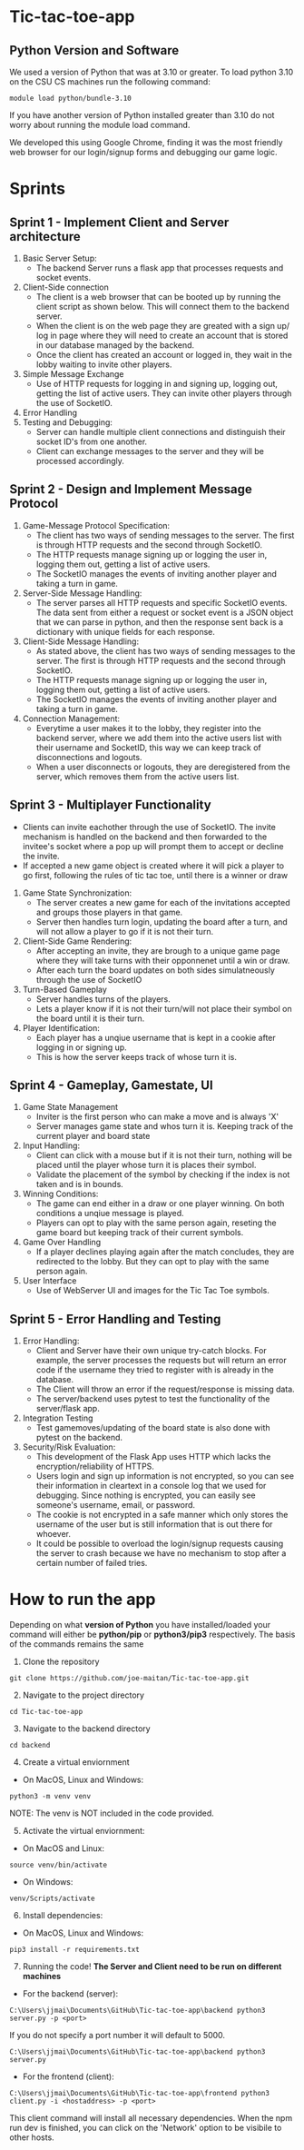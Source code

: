 # Tic-tac-toe-app

## Python Version and Software
We used a version of Python that was at 3.10 or greater. To load python 3.10 on the CSU CS machines run the following command:
```
module load python/bundle-3.10
```

If you have another version of Python installed greater than 3.10 do not worry about running the module load command.

We developed this using Google Chrome, finding it was the most friendly web browser for our login/signup forms and debugging our game logic.

# Sprints
## Sprint 1 - Implement Client and Server architecture
1. Basic Server Setup:
   - The backend Server runs a flask app that processes requests and socket events.
2. Client-Side connection
   - The client is a web browser that can be booted up by running the client script as shown below. This will connect them to the backend server.
   - When the client is on the web page they are greated with a sign up/ log in page where they will need to create an account that is stored in our database managed by the backend.
   - Once the client has created an account or logged in, they wait in the lobby waiting to invite other players.
3. Simple Message Exchange
   - Use of HTTP requests for logging in and signing up, logging out, getting the list of active users. They can invite other players through the use of SocketIO.
4. Error Handling
5. Testing and Debugging:
   - Server can handle multiple client connections and distinguish their socket ID's from one another.
   - Client can exchange messages to the server and they will be processed accordingly.

## Sprint 2 - Design and Implement Message Protocol
1. Game-Message Protocol Specification:
   - The client has two ways of sending messages to the server. The first is through HTTP requests and the second through SocketIO.
   - The HTTP requests manage signing up or logging the user in, logging them out, getting a list of active users.
   - The SocketIO manages the events of inviting another player and taking a turn in game.
2. Server-Side Message Handling:
   - The server parses all HTTP requests and specific SocketIO events. The data sent from either a request or socket event is a JSON object that we can parse in python, and then the response sent back is a dictionary with unique fields for each response.
3. Client-Side Message Handling:
   - As stated above, the client has two ways of sending messages to the server. The first is through HTTP requests and the second through SocketIO.
   - The HTTP requests manage signing up or logging the user in, logging them out, getting a list of active users.
   - The SocketIO manages the events of inviting another player and taking a turn in game.
4. Connection Management:
   - Everytime a user makes it to the lobby, they register into the backend server, where we add them into the active users list with their username and SocketID, this way we can keep track of disconnections and logouts.
   - When a user disconnects or logouts, they are deregistered from the server, which removes them from the active users list.

## Sprint 3 - Multiplayer Functionality
- Clients can invite eachother through the use of SocketIO. The invite mechanism is handled on the backend and then forwarded to the invitee's socket where a pop up will prompt them to accept or decline the invite.
- If accepted a new game object is created where it will pick a player to go first, following the rules of tic tac toe, until there is a winner or draw

1. Game State Synchronization:
   - The server creates a new game for each of the invitations accepted and groups those players in that game.
   - Server then handles turn login, updating the board after a turn, and will not allow a player to go if it is not their turn.
2. Client-Side Game Rendering:
   - After accepting an invite, they are brough to a unique game page where they will take turns with their opponnenet until a win or draw.
   - After each turn the board updates on both sides simulatneously through the use of SocketIO
3. Turn-Based Gameplay
   - Server handles turns of the players.
   - Lets a player know if it is not their turn/will not place their symbol on the board until it is their turn.
4. Player Identification:
   - Each player has a unqiue username that is kept in a cookie after logging in or signing up.
   - This is how the server keeps track of whose turn it is.

## Sprint 4 - Gameplay, Gamestate, UI
1. Game State Management
   - Inviter is the first person who can make a move and is always 'X'
   - Server manages game state and whos turn it is. Keeping track of the current player and board state
2. Input Handling:
   - Client can click with a mouse but if it is not their turn, nothing will be placed until the player whose turn it is
    places their symbol.
   - Validate the placement of the symbol by checking if the index is not taken and is in bounds.
4. Winning Conditions:
   - The game can end either in a draw or one player winning. On both conditions a unqiue message is played.
   - Players can opt to play with the same person again, reseting the game board but keeping track of their current symbols.
4. Game Over Handling
   - If a player declines playing again after the match concludes, they are redirected to the lobby. But they can
     opt to play with the same person again.
6. User Interface
   - Use of WebServer UI and images for the Tic Tac Toe symbols.

## Sprint 5 - Error Handling and Testing
1. Error Handling:
   - Client and Server have their own unique try-catch blocks. For example, the server processes the requests but will return an error code if the username they tried to register with is already in the database.
   - The Client will throw an error if the request/response is missing data.
   - The server/backend uses pytest to test the functionality of the server/flask app.
2. Integration Testing
   - Test gamemoves/updating of the board state is also done with pytest on the backend.
3. Security/Risk Evaluation:
   - This development of the Flask App uses HTTP which lacks the encryption/reliability of HTTPS.
   - Users login and sign up information is not encrypted, so you can see their information in cleartext in a console log that we used for debugging. Since nothing is encrypted, you can easily see someone's username, email, or password.
   - The cookie is not encrypted in a safe manner which only stores the username of the user but is still information that is out there for whoever.
   - It could be possible to overload the login/signup requests causing the server to crash because we have no mechanism to stop after a certain number of failed tries.

# How to run the app
Depending on what **version of Python** you have installed/loaded your command will either be **python/pip** or **python3/pip3** respectively. The basis of the commands remains the same
1. Clone the repository
```
git clone https://github.com/joe-maitan/Tic-tac-toe-app.git
```

2. Navigate to the project directory
```
cd Tic-tac-toe-app
```

3. Navigate to the backend directory
```
cd backend
```

4. Create a virtual enviornment
* On MacOS, Linux and Windows:
```
python3 -m venv venv
```
NOTE: The venv is NOT included in the code provided.

5. Activate the virtual enviornment:
* On MacOS and Linux:
```
source venv/bin/activate
```

* On Windows:
```
venv/Scripts/activate
```

6. Install dependencies:
* On MacOS, Linux and Windows:
```
pip3 install -r requirements.txt
```

7. Running the code!
**The Server and Client need to be run on different machines**
* For the backend (server):
```
C:\Users\jjmai\Documents\GitHub\Tic-tac-toe-app\backend python3 server.py -p <port>
```
If you do not specify a port number it will default to 5000.
```
C:\Users\jjmai\Documents\GitHub\Tic-tac-toe-app\backend python3 server.py
```
* For the frontend (client):
```
C:\Users\jjmai\Documents\GitHub\Tic-tac-toe-app\frontend python3 client.py -i <hostaddress> -p <port>
```
This client command will install all necessary dependencies. When the npm run dev is finished, you can click on the 'Network' option to be visibile to other hosts.


